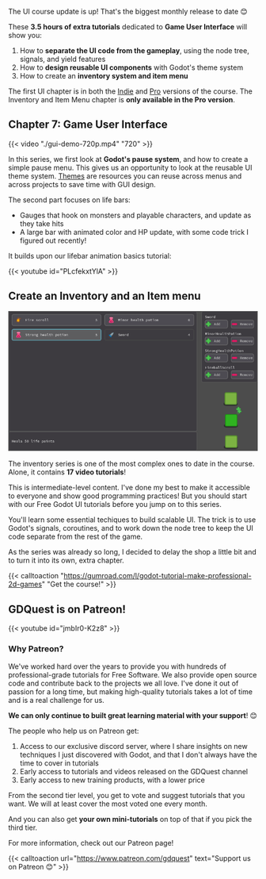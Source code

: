 

The UI course update is up! That's the biggest monthly release to date 😊

These **3.5 hours of extra tutorials** dedicated to **Game User Interface** will show you:

1. How to **separate the UI code from the gameplay**, using the node tree, signals, and yield features
1. How to **design reusable UI components** with Godot's theme system
5. How to create an **inventory system and item menu**

The first UI chapter is in both the [Indie](https://gumroad.com/l/XEULZ) and [Pro](https://gumroad.com/l/godot-tutorial-make-professional-2d-games) versions of the course. The Inventory and Item Menu chapter is **only available in the Pro version**.

## Chapter 7: Game User Interface

{{< video "./gui-demo-720p.mp4" "720" >}}

In this series, we first look at **Godot's pause system**, and how to create a simple pause menu. This gives us an opportunity to look at the reusable UI theme system. [Themes](https://godot.readthedocs.io/en/3.0/tutorials/gui/gui_skinning.html?highlight=theme) are resources you can reuse across menus and across projects to save time with GUI design.

The second part focuses on life bars:

- Gauges that hook on monsters and playable characters, and update as they take hits
- A large bar with animated color and HP update, with some code trick I figured out recently!

It builds upon our lifebar animation basics tutorial:

{{< youtube id="PLcfekxtYlA" >}}

## Create an Inventory and an Item menu

![inventory screenshot](./chapter-09-inventory-demo.png)

The inventory series is one of the most complex ones to date in the course. Alone, it contains **17 video tutorials**!

This is intermediate-level content. I've done my best to make it accessible to everyone and show good programming practices! But you should start with our Free Godot UI tutorials before you jump on to this series.

You'll learn some essential techiques to build scalable UI. The trick is to use Godot's signals, coroutines, and to work down the node tree to keep the UI code separate from the rest of the game.

As the series was already so long, I decided to delay the shop a little bit and to turn it into its own, extra chapter.

{{< calltoaction "https://gumroad.com/l/godot-tutorial-make-professional-2d-games" "Get the course!" >}}

## GDQuest is on Patreon!

{{< youtube id="jmbIr0-K2z8" >}}

### Why Patreon?

We've worked hard over the years to provide you with hundreds of professional-grade tutorials for Free Software. We also provide open source code and contribute back to the projects we all love. I've done it out of passion for a long time, but making high-quality tutorials takes a lot of time and is a real challenge for us.

**We can only continue to built great learning material with your support**! 😊

The people who help us on Patreon get:

1. Access to our exclusive discord server, where I share insights on new techniques I just discovered with Godot, and that I don't always have the time to cover in tutorials
2. Early access to tutorials and videos released on the GDQuest channel
3. Early access to new training products, with a lower price

From the second tier level, you get to vote and suggest tutorials that you want. We will at least cover the most voted one every month.

And you can also get **your own mini-tutorials** on top of that if you pick the third tier.

For more information, check out our Patreon page!

{{< calltoaction url="https://www.patreon.com/gdquest" text="Support us on Patreon 😊" >}}
